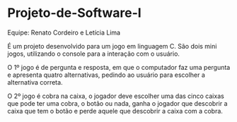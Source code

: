 # Projeto-de-Software-I

Equipe:
Renato Cordeiro e Letícia Lima

É um projeto desenvolvido para um jogo em linguagem C.
São dois mini jogos, utilizando o console para a interação com o usuário.

O 1º jogo é de pergunta e resposta, em que o computador faz uma pergunta e apresenta quatro alternativas, pedindo ao usuário para escolher a alternativa correta.

O 2º jogo é cobra na caixa, o jogador deve escolher uma das cinco caixas que pode ter uma cobra, o botão ou nada, ganha o jogador que descobrir a caixa que tem o botão e perde aquele que descobrir a caixa com a cobra.

